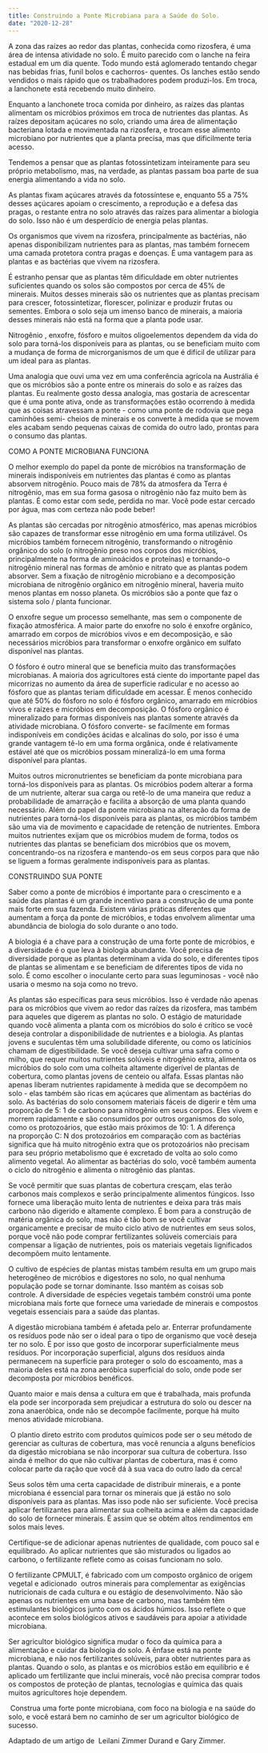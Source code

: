 ```yaml
---
title: Construindo a Ponte Microbiana para a Saúde do Solo.
date: "2020-12-28"
---
```

A zona das raízes ao redor das plantas, conhecida como rizosfera, é uma área de intensa atividade no solo. É muito parecido com o
lanche na feira estadual em um dia quente. Todo mundo está aglomerado tentando chegar nas bebidas frias, funil bolos e cachorros-
quentes. Os lanches estão sendo vendidos o mais rápido que os trabalhadores podem produzi-los. Em troca, a lanchonete está
recebendo muito dinheiro.

Enquanto a lanchonete troca comida por dinheiro, as raízes das plantas alimentam os micróbios próximos em troca de nutrientes das
plantas. As raízes depositam açúcares no solo, criando uma área de alimentação bacteriana lotada e movimentada na rizosfera, e
trocam esse alimento microbiano por nutrientes que a planta precisa, mas que dificilmente teria acesso.

Tendemos a pensar que as plantas fotossintetizam inteiramente para seu próprio metabolismo, mas, na verdade, as plantas passam
boa parte de sua energia alimentando a vida no solo.

As plantas fixam açúcares através da fotossíntese e, enquanto 55 a 75% desses açúcares apoiam o crescimento, a reprodução e a
defesa das pragas, o restante entra no solo através das raízes para alimentar a biologia do solo. Isso não é um desperdício de energia
pelas plantas.

Os organismos que vivem na rizosfera, principalmente as bactérias, não apenas disponibilizam nutrientes para as plantas, mas
também fornecem uma camada protetora contra pragas e doenças. É uma vantagem para as plantas e as bactérias que vivem na
rizosfera.

É estranho pensar que as plantas têm dificuldade em obter nutrientes suficientes quando os solos são compostos por cerca de 45%
de minerais. Muitos desses minerais são os nutrientes que as plantas precisam para crescer, fotossintetizar, florescer, polinizar e
produzir frutas ou sementes. Embora o solo seja um imenso banco de minerais, a maioria desses minerais não está na forma que a
planta pode usar.

Nitrogênio , enxofre, fósforo e muitos oligoelementos dependem da vida do solo para torná-los disponíveis para as plantas, ou se
beneficiam muito com a mudança de forma de microrganismos de um que é difícil de utilizar para um ideal para as plantas.

Uma analogia que ouvi uma vez em uma conferência agrícola na Austrália é que os micróbios são a ponte entre os minerais do solo e
as raízes das plantas. Eu realmente gosto dessa analogia, mas gostaria de acrescentar que é uma ponte ativa, onde as
transformações estão ocorrendo à medida que as coisas atravessam a ponte - como uma ponte de rodovia que pega caminhões semi-
cheios de minerais e os converte à medida que se movem eles acabam sendo pequenas caixas de comida do outro lado, prontas para
o consumo das plantas.

COMO A PONTE MICROBIANA FUNCIONA

O melhor exemplo do papel da ponte de micróbios na transformação de minerais indisponíveis em nutrientes das plantas é como as
plantas absorvem nitrogênio. Pouco mais de 78% da atmosfera da Terra é nitrogênio, mas em sua forma gasosa o nitrogênio não faz
muito bem às plantas. É como estar com sede, perdida no mar. Você pode estar cercado por água, mas com certeza não pode beber!

As plantas são cercadas por nitrogênio atmosférico, mas apenas micróbios são capazes de transformar esse nitrogênio em uma forma
utilizável. Os micróbios também fornecem nitrogênio, transformando o nitrogênio orgânico do solo (o nitrogênio preso nos corpos dos
micróbios, principalmente na forma de aminoácidos e proteínas) e tornando-o nitrogênio mineral nas formas de amônio e nitrato que
as plantas podem absorver. Sem a fixação de nitrogênio microbiano e a decomposição microbiana de nitrogênio orgânico em
nitrogênio mineral, haveria muito menos plantas em nosso planeta. Os micróbios são a ponte que faz o sistema solo / planta funcionar.

O enxofre segue um processo semelhante, mas sem o componente de fixação atmosférica. A maior parte do enxofre no solo é
enxofre orgânico, amarrado em corpos de micróbios vivos e em decomposição, e são necessários micróbios para transformar o
enxofre orgânico em sulfato disponível nas plantas.

O fósforo é outro mineral que se beneficia muito das transformações microbianas. A maioria dos agricultores está ciente do importante
papel das micorrizas no aumento da área de superfície radicular e no acesso ao fósforo que as plantas teriam dificuldade em
acessar. É menos conhecido que até 50% do fósforo no solo é fósforo orgânico, amarrado em micróbios vivos e raízes e micróbios em
decomposição.
O fósforo orgânico é mineralizado para formas disponíveis nas plantas somente através da atividade microbiana. O fósforo converte-
se facilmente em formas indisponíveis em condições ácidas e alcalinas do solo, por isso é uma grande vantagem tê-lo em uma forma
orgânica, onde é relativamente estável até que os micróbios possam mineralizá-lo em uma forma disponível para plantas.

Muitos outros micronutrientes se beneficiam da ponte microbiana para torná-los disponíveis para as plantas. Os micróbios podem
alterar a forma de um nutriente, alterar sua carga ou retê-lo de uma maneira que reduz a probabilidade de amarração e facilita a
absorção de uma planta quando necessário.
Além do papel da ponte microbiana na alteração da forma de nutrientes para torná-los disponíveis para as plantas, os micróbios
também são uma via de movimento e capacidade de retenção de nutrientes. Embora muitos nutrientes exijam que os micróbios
mudem de forma, todos os nutrientes das plantas se beneficiam dos micróbios que os movem, concentrando-os na rizosfera e
mantendo-os em seus corpos para que não se liguem a formas geralmente indisponíveis para as plantas.

CONSTRUINDO SUA PONTE

Saber como a ponte de micróbios é importante para o crescimento e a saúde das plantas é um grande incentivo para a construção de
uma ponte mais forte em sua fazenda. Existem várias práticas diferentes que aumentam a força da ponte de micróbios, e todas
envolvem alimentar uma abundância de biologia do solo durante o ano todo.

A biologia é a chave para a construção de uma forte ponte de micróbios, e a diversidade é o que leva à biologia abundante. Você
precisa de diversidade porque as plantas determinam a vida do solo, e diferentes tipos de plantas se alimentam e se beneficiam de
diferentes tipos de vida no solo. É como escolher o inoculante certo para suas leguminosas - você não usaria o mesmo na soja como
no trevo. 

As plantas são específicas para seus micróbios.
Isso é verdade não apenas para os micróbios que vivem ao redor das raízes da rizosfera, mas também para aqueles que digerem as
plantas no solo. O estágio de maturidade quando você alimenta a planta com os micróbios do solo é crítico se você deseja controlar a
disponibilidade de nutrientes e a biologia.
As plantas jovens e suculentas têm uma solubilidade diferente, ou como os laticínios chamam de digestibilidade. Se você deseja
cultivar uma safra como o milho, que requer muitos nutrientes solúveis e nitrogênio extra, alimenta os micróbios do solo com uma
colheita altamente digerível de plantas de cobertura, como plantas jovens de centeio ou alfafa. Essas plantas não apenas liberam nutrientes rapidamente à
medida que se decompõem no solo - elas também são ricas em açúcares que alimentam as bactérias do solo.
As bactérias do solo consomem materiais fáceis de digerir e têm uma proporção de 5: 1 de carbono para nitrogênio em seus
corpos. Eles vivem e morrem rapidamente e são consumidos por outros organismos do solo, como os protozoários, que estão mais
próximos de 10: 1. A diferença na proporção C: N dos protozoários em comparação com as bactérias significa que há muito nitrogênio
extra que os protozoários não precisam para seu próprio metabolismo que é excretado de volta ao solo como alimento vegetal. Ao
alimentar as bactérias do solo, você também aumenta o ciclo do nitrogênio e alimenta o nitrogênio das plantas.

Se você permitir que suas plantas de cobertura cresçam, elas terão carbonos mais complexos e serão principalmente alimentos
fúngicos. Isso fornece uma liberação muito lenta de nutrientes e deixa para trás mais carbono não digerido e altamente complexo. É
bom para a construção de matéria orgânica do solo, mas não é tão bom se você cultivar organicamente e precisar de muito ciclo ativo
de nutrientes em seus solos, porque você não pode comprar fertilizantes solúveis comerciais para compensar a ligação de nutrientes,
pois os materiais vegetais lignificados decompõem muito lentamente.

O cultivo de espécies de plantas mistas também resulta em um grupo mais heterogêneo de micróbios e digestores no solo, no qual
nenhuma população pode se tornar dominante. Isso mantém as coisas sob controle. A diversidade de espécies vegetais também
constrói uma ponte microbiana mais forte que fornece uma variedade de minerais e compostos vegetais essenciais para a saúde das
plantas.

A digestão microbiana também é afetada pelo ar. Enterrar profundamente os resíduos pode não ser o ideal para o tipo de organismo
que você deseja ter no solo. É por isso que gosto de incorporar superficialmente meus resíduos.
Por incorporação superficial, alguns dos resíduos ainda permanecem na superfície para proteger o solo do escoamento, mas a
maioria deles está na zona aeróbica superficial do solo, onde pode ser decomposta por micróbios benéficos.

Quanto maior e mais densa a cultura em que é trabalhada, mais profunda ela pode ser incorporada sem prejudicar a estrutura do solo
ou descer na zona anaeróbica, onde não se decompõe facilmente, porque há muito menos atividade microbiana.

 O plantio direto
estrito com produtos químicos pode ser o seu método de gerenciar as culturas de cobertura, mas você renuncia a alguns benefícios
da digestão microbiana se não incorporar sua cultura de cobertura. Isso ainda é melhor do que não cultivar plantas de cobertura, mas
é como colocar parte da ração que você dá à sua vaca do outro lado da cerca!

Seus solos têm uma certa capacidade de distribuir minerais, e a ponte microbiana é essencial para tornar os minerais que já estão no
solo disponíveis para as plantas. Mas isso pode não ser suficiente. Você precisa aplicar fertilizantes para alimentar sua colheita acima
e além da capacidade do solo de fornecer minerais. É assim que se obtém altos rendimentos em solos mais leves.

Certifique-se de adicionar apenas nutrientes de qualidade, com pouco sal e equilibrado. Ao aplicar nutrientes que são misturados ou
ligados ao carbono, o fertilizante reflete como as coisas funcionam no solo. 

O fertilizante CPMULT, é fabricado com um composto orgânico de origem vegetal e adicionado  outros minerais para
complementar as exigências nutricionais de cada cultura e ou estágio de desenvolvimento. Não são apenas os nutrientes em uma
base de carbono, mas também têm estimulantes biológicos junto com os ácidos húmicos. Isso reflete o que acontece em solos
biológicos ativos e saudáveis para apoiar a atividade microbiana.

Ser agricultor biológico significa mudar o foco da química para a alimentação e cuidar da biologia do solo. A ênfase está na ponte
microbiana, e não nos fertilizantes solúveis, para obter nutrientes para as plantas. Quando o solo, as plantas e os micróbios estão em
equilíbrio e é aplicado um fertilizante que inclui minerais, você não precisa comprar todos os compostos de proteção de plantas,
tecnologias e química das quais muitos agricultores hoje dependem. 

 Construa uma forte ponte microbiana, com foco na biologia e na
saúde do solo, e você estará bem no caminho de ser um agricultor biológico de sucesso.

Adaptado de um artigo de  Leilani Zimmer Durand e Gary Zimmer.

